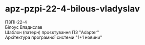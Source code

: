 # apz-pzpi-22-4-bilous-vladyslav  
ПЗПІ-22-4  
Білоус Владислав  
Шаблон (патерн) проєктування ПЗ "Adapter"  
Архітектура програмної системи "1+1 новини"  
